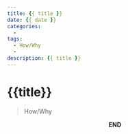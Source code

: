 ```yaml
---
title: {{ title }}
date: {{ date }}
categories: 
  - 
tags:
  - How/Why
  - 
description: {{ title }}
---
```


# {{title}}
> How/Why



<p style="text-align: center"><strong>END</strong></p>
